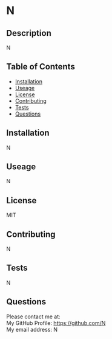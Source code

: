 # N  
  

  ## Description
  N

  ## Table of Contents
  - [Installation](#installation)
  - [Useage](#useage)
  - [License](#license)
  - [Contributing](#contributing)
  - [Tests](#tests)
  - [Questions](#Questions)

  ## Installation
  N

  ## Useage
  N

  ## License
  MIT

  ## Contributing
  N

  ## Tests
  N

  ## Questions
  Please contact me at:  
  My GitHub Profile: https://github.com/N  
  My email address: N 
